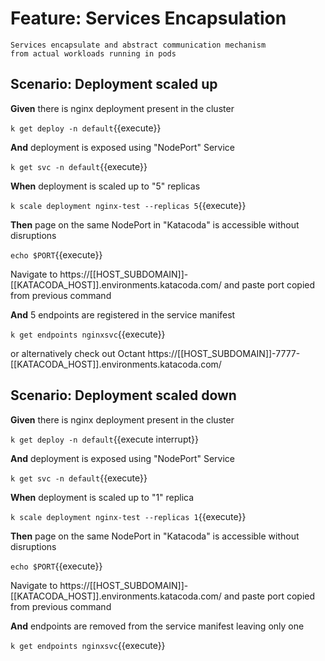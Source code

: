 # Feature: Services Encapsulation

    Services encapsulate and abstract communication mechanism
    from actual workloads running in pods

## Scenario: Deployment scaled up

**Given** there is nginx deployment present in the cluster

`k get deploy -n default`{{execute}}

**And** deployment is exposed using "NodePort" Service

`k get svc -n default`{{execute}}

**When** deployment is scaled up to "5" replicas

`k scale deployment nginx-test --replicas 5`{{execute}}

**Then** page on the same NodePort in "Katacoda" is accessible without disruptions

`echo $PORT`{{execute}}

Navigate to https://[[HOST_SUBDOMAIN]]-[[KATACODA_HOST]].environments.katacoda.com/ and paste port copied from previous command

**And** 5 endpoints are registered in the service manifest

`k get endpoints nginxsvc`{{execute}}

or alternatively check out Octant https://[[HOST_SUBDOMAIN]]-7777-[[KATACODA_HOST]].environments.katacoda.com/

## Scenario: Deployment scaled down

**Given** there is nginx deployment present in the cluster

`k get deploy -n default`{{execute interrupt}}

**And** deployment is exposed using "NodePort" Service

`k get svc -n default`{{execute}}

**When** deployment is scaled up to "1" replica

`k scale deployment nginx-test --replicas 1`{{execute}}

**Then** page on the same NodePort in "Katacoda" is accessible without disruptions

`echo $PORT`{{execute}}

Navigate to https://[[HOST_SUBDOMAIN]]-[[KATACODA_HOST]].environments.katacoda.com/ and paste port copied from previous command

**And** endpoints are removed from the service manifest leaving only one

`k get endpoints nginxsvc`{{execute}}
